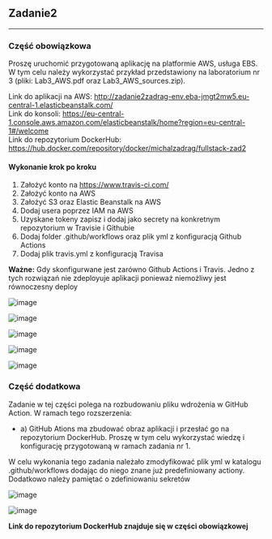 ## Zadanie2
---
### Część obowiązkowa

Proszę uruchomić przygotowaną aplikację na platformie AWS, usługa EBS. W tym celu należy wykorzystać przykład przedstawiony na laboratorium nr 3 (pliki: Lab3_AWS.pdf oraz Lab3_AWS_sources.zip). 

Link do aplikacji na AWS: http://zadanie2zadrag-env.eba-jmgt2mw5.eu-central-1.elasticbeanstalk.com/ <br>
Link do konsoli: https://eu-central-1.console.aws.amazon.com/elasticbeanstalk/home?region=eu-central-1#/welcome <br>
Link do repozytorium DockerHub: https://hub.docker.com/repository/docker/michalzadrag/fullstack-zad2

#### Wykonanie krok po kroku
1. Założyć konto na https://www.travis-ci.com/
2. Założyć konto na AWS
3. Założyć S3 oraz Elastic Beanstalk na AWS
4. Dodaj usera poprzez IAM na AWS
5. Uzyskane tokeny zapisz i dodaj jako secrety na konkretnym repozytorium w Travisie i Githubie
6. Dodaj folder .github/workflows oraz plik yml z konfiguracją Github Actions
7. Dodaj plik travis.yml z konfiguracją Travisa

**Ważne:** Gdy skonfigurwane jest zarówno Github Actions i Travis. Jedno z tych rozwiązań nie zdeployuje aplikacji ponieważ niemożliwy jest równoczesny deploy

![image](https://user-images.githubusercontent.com/52106343/172451500-e0aadd54-febd-49b4-b5e3-6324b655ffb7.png)

![image](https://user-images.githubusercontent.com/52106343/172455042-7483d483-0206-48e4-bb72-cea2610e4e6e.png)

![image](https://user-images.githubusercontent.com/52106343/172451802-744dd551-0e5f-4fa8-b4b1-270695770b8c.png)

![image](https://user-images.githubusercontent.com/52106343/172451927-b616beb4-a2fa-47ff-9f1e-2165d72aee27.png)

![image](https://user-images.githubusercontent.com/52106343/172451993-6501bd89-0750-46da-ba09-2fdfd902e618.png)

### Część dodatkowa

Zadanie w tej części polega na rozbudowaniu pliku wdrożenia w GitHub Action. W ramach tego rozszerzenia: 
- a) GitHub Ations ma zbudować obraz aplikacji i przesłać go na repozytorium DockerHub. Proszę w tym celu wykorzystać wiedzę i konfigurację przygotowaną w ramach zadania nr 1. 

W celu wykonania tego zadania należało zmodyfikować plik yml w katalogu .github/workflows dodając do niego znane już predefiniowany actiony. Dodatkowo należy pamiętać o zdefiniowaniu sekretów

![image](https://user-images.githubusercontent.com/52106343/172452875-7d4e51b8-659c-46d4-9caa-bf5d268dcc22.png)

![image](https://user-images.githubusercontent.com/52106343/172452962-aeb43adc-d72f-45f2-a730-0950d61b01de.png)

**Link do repozytorium DockerHub znajduje się w części obowiązkowej**
